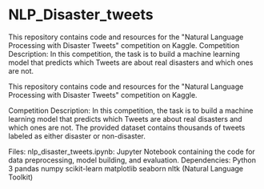 # NLP_Disaster_tweets
This repository contains code and resources for the "Natural Language Processing with Disaster Tweets" competition on Kaggle.  Competition Description: In this competition, the task is to build a machine learning model that predicts which Tweets are about real disasters and which ones are not. 

This repository contains code and resources for the "Natural Language Processing with Disaster Tweets" competition on Kaggle.

Competition Description:
In this competition, the task is to build a machine learning model that predicts which Tweets are about real disasters and which ones are not. The provided dataset contains thousands of tweets labeled as either disaster or non-disaster.

Files:
nlp_disaster_tweets.ipynb: Jupyter Notebook containing the code for data preprocessing, model building, and evaluation.
Dependencies:
Python 3
pandas
numpy
scikit-learn
matplotlib
seaborn
nltk (Natural Language Toolkit)
